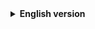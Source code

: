 <details close>
  <summary><b>English version</b></summary>

  ### ℹ️ About
  This application uses OpenCV and Mediapipe to catch the movements of the user, and then, translate it's hand signs from Libras to portuguese using a Neural Network.

  <details>
  <summary><b>⚠️ Requirements</b></summary>
    
   - python 3.10
  </details>
  <details>
  <summary><b>ℹ️ How to install the project?</b></summary>

  First, if you have Git installed in your computer, execute the command below in your terminal:
  ```
  git install 'https://github.com/pedrocorrea2002/talia.git
  ```
  
  If not, just download the repository pressing the green button at the start of this page and extract the compressed file in the folder of your choice.
  
  Both if downloaded the repository manually or using Git CLI, enter inside of the repository folder in your terminal.
  
  Execute the command below to generate the .venv folder:
  ```
  python -m venv .venv
  ```
  
  Now, execute the command below to make the next commands that you execute consider the files inside of the .venv folder:
  <details>
  <summary>WINDOWS</summary>

  ```
  .venv/Scripts/actívate
  ```
  </details>
  <details>
  <summary>LINUX</summary>
  ```
  source .venv/bin/activate
  ```
  </details>
  </details>
  <details>
  <summary><b>📚 Libraries</b></summary>
    
   - tensorflow
   - keras
   - mediapipe
   - opencv-python
   - flask
   - flask-wtf
   - flask-login
  </details>
  <details>
  <summary><b>ℹ️ How to install the libraries?</b></summary>
    
   ```
      pip install library-name
   ```
</details>
